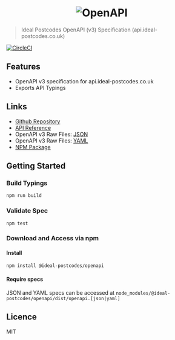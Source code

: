 <h1 align="center">
  <img src="https://img.ideal-postcodes.co.uk/OpenAPI%20Logo@3x.png" alt="OpenAPI">
</h1>

> Ideal Postcodes OpenAPI (v3) Specification (api.ideal-postcodes.co.uk)

[![CircleCI](https://circleci.com/gh/ideal-postcodes/openapi.svg?style=svg)](https://circleci.com/gh/ideal-postcodes/openapi)

## Features

- OpenAPI v3 specification for api.ideal-postcodes.co.uk
- Exports API Typings

## Links

- [Github Repository](https://github.com/ideal-postcodes/openapi)
- [API Reference](https://openapi.ideal-postcodes.dev)
- OpenAPI v3 Raw Files: [JSON](https://openapi.ideal-postcodes.dev/openapi.json)
- OpenAPI v3 Raw Files: [YAML](https://openapi.ideal-postcodes.dev/openapi.yaml)
- [NPM Package](https://www.npmjs.com/package/@ideal-postcodes/openapi)

## Getting Started

### Build Typings

```
npm run build
```

### Validate Spec

```
npm test
```

### Download and Access via npm

#### Install

```bash
npm install @ideal-postcodes/openapi
```

#### Require specs

JSON and YAML specs can be accessed at `node_modules/@ideal-postcodes/openapi/dist/openapi.[json|yaml]`

## Licence

MIT
